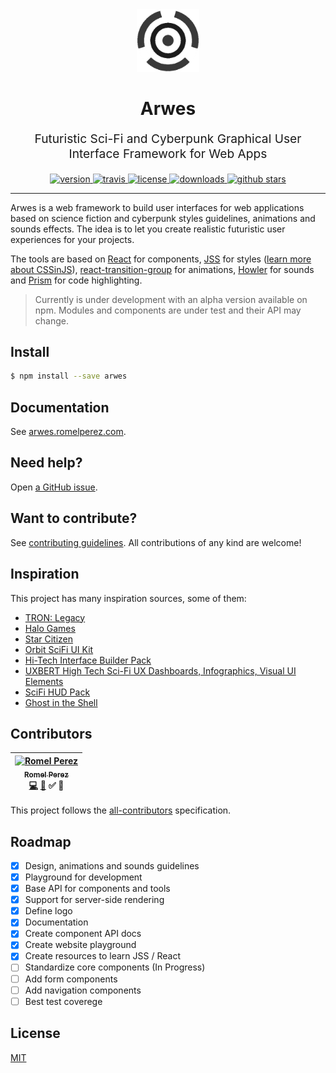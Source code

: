 <div align="center">
  <img src='./static/img/logo-invert.png' alt='Arwes' height='100' />
</div>

<h1 align="center">Arwes</h1>

<p align="center" style="font-size: 1.2rem;">
  Futuristic Sci-Fi and Cyberpunk Graphical User Interface Framework for Web Apps
</p>

<div align="center">
  <a href="https://npmjs.org/package/arwes">
    <img src="https://img.shields.io/npm/v/arwes.svg" alt="version" />
  </a>
  <a href="https://travis-ci.org/romelperez/arwes">
    <img src="https://img.shields.io/travis/romelperez/arwes.svg" alt="travis" />
  </a>
  <a href="https://github.com/romelperez/arwes/blob/master/LICENSE">
    <img src="https://img.shields.io/github/license/romelperez/arwes.svg?maxAge=2592000" alt="license" />
  </a>
  <a href="https://npmjs.org/package/arwes">
    <img src="https://img.shields.io/npm/dm/arwes.svg" alt="downloads" />
  </a>
  <a href="https://github.com/romelperez/arwes">
    <img src="https://img.shields.io/github/stars/romelperez/arwes.svg?style=social&label=stars" alt="github stars" />
  </a>
</div>

_______________

Arwes is a web framework to build user interfaces for
web applications based on science fiction and cyberpunk styles guidelines,
animations and sounds effects. The idea is to let you create realistic
futuristic user experiences for your projects.

The tools are based on [React](https://reactjs.org) for components,
[JSS](http://cssinjs.org) for styles ([learn more about CSSinJS](https://medium.com/jobsity/css-in-javascript-with-jss-and-react-54cdd2720222)),
[react-transition-group](https://reactcommunity.org/react-transition-group/) for
animations, [Howler](https://howlerjs.com/) for sounds and [Prism](http://prismjs.com)
for code highlighting.

> Currently is under development with an alpha version available on npm. Modules and components are under test and their API may change.

## Install

```bash
$ npm install --save arwes
```

## Documentation

See [arwes.romelperez.com](https://arwes.romelperez.com).

## Need help?

Open [a GitHub issue](https://github.com/romelperez/arwes/issues/new).

## Want to contribute?

See [contributing guidelines](https://github.com/romelperez/arwes/blob/master/CONTRIBUTING.md).
All contributions of any kind are welcome!

## Inspiration

This project has many inspiration sources, some of them:

- [TRON: Legacy](http://www.imdb.com/title/tt1104001/)
- [Halo Games](https://www.halowaypoint.com/en-us/games/halo-2)
- [Star Citizen](http://robertsspaceindustries.com)
- [Orbit SciFi UI Kit](https://creativemarket.com/dannehr/163951-Orbit-SciFi-UI-Kit)
- [Hi-Tech Interface Builder Pack](https://www.behance.net/gallery/19051971/Hi-Tech-Interface-Builder-Pack)
- [UXBERT High Tech Sci-Fi UX Dashboards, Infographics, Visual UI Elements](https://www.youtube.com/watch?v=NGIJDM2Xf4w)
- [SciFi HUD Pack](https://videohive.net/item/hud/14206389)
- [Ghost in the Shell](http://www.imdb.com/title/tt1219827/)

## Contributors

<!-- Contributors START
Romel_Perez romelperez https://romelperez.com code doc tutorial answers
Contributors END -->
<!-- Contributors table START -->
| [<img src="https://avatars.githubusercontent.com/romelperez?s=100" width="100" alt="Romel Perez" /><br /><sub>Romel Perez</sub>](https://romelperez.com)<br />[💻](git@github.com:romelperez/arwes/commits?author=romelperez) [📖](git@github.com:romelperez/arwes/commits?author=romelperez) ✅ 💁 |
| :---: |
<!-- Contributors table END -->

This project follows the [all-contributors](https://github.com/kentcdodds/all-contributors)
specification.

## Roadmap

- [x] Design, animations and sounds guidelines
- [x] Playground for development
- [x] Base API for components and tools
- [x] Support for server-side rendering
- [x] Define logo
- [x] Documentation
- [x] Create component API docs
- [x] Create website playground
- [x] Create resources to learn JSS / React
- [ ] Standardize core components (In Progress)
- [ ] Add form components
- [ ] Add navigation components
- [ ] Best test coverege

## License

[MIT](./LICENSE)
